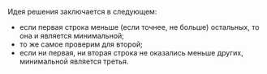 Идея решения заключается в следующем:

* если первая строка меньше (если точнее, не больше) остальных, то она и является минимальной;
* то же самое проверим для второй;
* если ни первая, ни вторая строка не оказались меньше других, минимальной является третья.